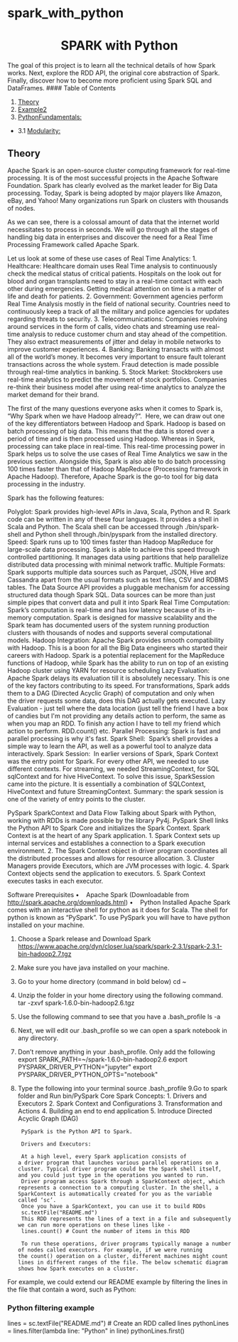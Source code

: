 # spark_with_python
<h1 align="center">
SPARK with Python
</h1>
The goal of this project is to learn all the technical details of how Spark works. Next, explore the RDD API, the original core abstraction of Spark. Finally, discover how to become more proficient using Spark SQL and DataFrames.
#### Table of Contents

1. [Theory](#Theory)
2. [Example2](#example2)
3. [PythonFundamentals:](#pythonfundamentals)
  * 3.1 [Modularity:](#modularity)
  
## Theory

Apache Spark is an open-source cluster computing framework for real-time processing. It is of the most successful projects in the Apache Software Foundation. Spark has clearly evolved as the market leader for Big Data processing. Today, Spark is being adopted by major players like Amazon, eBay, and Yahoo! Many organizations run Spark on clusters with thousands of nodes.

As we can see, there is a colossal amount of data that the internet world necessitates to process in seconds. We will go through all the stages of handling big data in enterprises and discover the need for a Real Time Processing Framework called Apache Spark.

Let us look at some of these use cases of Real Time Analytics:
	1. Healthcare: Healthcare domain uses Real Time analysis to continuously check the medical status of critical patients. Hospitals on the look out for blood and organ transplants need to stay in a real-time contact with each other during emergencies. Getting medical attention on time is a matter of life and death for patients.
	2. Government: Government agencies perform Real Time Analysis mostly in the field of national security. Countries need to continuously keep a track of all the military and police agencies for updates regarding threats to security.
	3. Telecommunications: Companies revolving around services in the form of calls, video chats and streaming use real-time analysis to reduce customer churn and stay ahead of the competition. They also extract measurements of jitter and delay in mobile networks to improve customer experiences.
	4. Banking: Banking transacts with almost all of the world’s money. It becomes very important to ensure fault tolerant transactions across the whole system. Fraud detection is made possible through real-time analytics in banking.
	5. Stock Market: Stockbrokers use real-time analytics to predict the movement of stock portfolios. Companies re-think their business model after using real-time analytics to analyze the market demand for their brand.

The first of the many questions everyone asks when it comes to Spark is, “Why Spark when we have Hadoop already?“. 
Here, we can draw out one of the key differentiators between Hadoop and Spark. Hadoop is based on batch processing of big data. This means that the data is stored over a period of time and is then processed using Hadoop. Whereas in Spark, processing can take place in real-time. This real-time processing power in Spark helps us to solve the use cases of Real Time Analytics we saw in the previous section. Alongside this, Spark is also able to do batch processing 100 times faster than that of Hadoop MapReduce (Processing framework in Apache Hadoop). Therefore, Apache Spark is the go-to tool for big data processing in the industry.

Spark has the following features:

Polyglot:
Spark provides high-level APIs in Java, Scala, Python and R. Spark code can be written in any of these four languages. It provides a shell in Scala and Python. The Scala shell can be accessed through ./bin/spark-shell and Python shell through./bin/pyspark from the installed directory.
Speed:
Spark runs up to 100 times faster than Hadoop MapReduce for large-scale data processing. Spark is able to achieve this speed through controlled partitioning. It manages data using partitions that help parallelize distributed data processing with minimal network traffic.
Multiple Formats:
Spark supports multiple data sources such as Parquet, JSON, Hive and Cassandra apart from the usual formats such as text files, CSV and RDBMS tables. The Data Source API provides a pluggable mechanism for accessing structured data though Spark SQL. Data sources can be more than just simple pipes that convert data and pull it into Spark
Real Time Computation:
Spark’s computation is real-time and has low latency because of its in-memory computation. Spark is designed for massive scalability and the Spark team has documented users of the system running production clusters with thousands of nodes and supports several computational models.
Hadoop Integration:
Apache Spark provides smooth compatibility with Hadoop. This is a boon for all the Big Data engineers who started their careers with Hadoop. Spark is a potential replacement for the MapReduce functions of Hadoop, while Spark has the ability to run on top of an existing Hadoop cluster using YARN for resource scheduling
Lazy Evaluation:
Apache Spark delays its evaluation till it is absolutely necessary. This is one of the key factors contributing to its speed. For transformations, Spark adds them to a DAG (Directed Acyclic Graph) of computation and only when the driver requests some data, does this DAG actually gets executed.
Lazy Evaluation -  just tell where the data location (just tell the friend I have a box of candies but I'm not providing any details action to perform, the same as when you map an RDD. To finish any action I have to tell my friend which action to perform. RDD.count() etc.
Parallel Processing: Spark is fast and parallel processing is why it's fast.
Spark Shell: 
Spark’s shell provides a simple way to learn the API, as well as a powerful tool to analyze data interactively.
Spark Session: 
In earlier versions of Spark, Spark Context was the entry point for Spark. For every other API, we needed to use different contexts. For streaming, we needed StreamingContext, for SQL sqlContext and for hive HiveContext. To solve this issue, SparkSession came into the picture. It is essentially a combination of SQLContext, HiveContext and future StreamingContext.
Summary: the spark session is one of the variety of entry points to the cluster.

PySpark SparkContext and Data Flow
Talking about Spark with Python, working with RDDs is made possible by the library Py4j. PySpark Shell links the Python API to Spark Core and initializes the Spark Context. Spark Context is at the heart of any Spark application.
        1. Spark Context sets up internal services and establishes a connection to a Spark execution environment.
        2. The Spark Context object in driver program coordinates all the distributed processes and allows for resource allocation.
        3. Cluster Managers provide Executors, which are JVM processes with logic.
        4. Spark Context objects send the application to executors.
        5. Spark Context executes tasks in each executor.


 
Software Prerequisites
•    Apache Spark (Downloadable from http://spark.apache.org/downloads.html)
•    Python Installed
Apache Spark comes with an interactive shell for python as it does for Scala. The shell for python is known as “PySpark”. To use PySpark you will have to have python installed on your machine.

1. Choose a Spark release and Download Spark https://www.apache.org/dyn/closer.lua/spark/spark-2.3.1/spark-2.3.1-bin-hadoop2.7.tgz
2. Make sure you have java installed on your machine.
3. Go to your home directory (command in bold below)
cd ~
4. Unzip the folder in your home directory using the following command.
tar -zxvf spark-1.6.0-bin-hadoop2.6.tgz
5. Use the following command to see that you have a .bash_profile
ls -a
6. Next, we will edit our .bash_profile so we can open a spark notebook in any directory.
7. Don’t remove anything in your .bash_profile. Only add the following
export SPARK_PATH=~/spark-1.6.0-bin-hadoop2.6 
export PYSPARK_DRIVER_PYTHON="jupyter" 
export PYSPARK_DRIVER_PYTHON_OPTS="notebook" 
8. Type the following into your terminal
source .bash_profile
9.Go to spark folder and Run bin/PySpark
Core Spark Concepts:
        1. Drivers and Executors
        2. Spark Context and Configurations
        3. Transformation and Actions
        4. Building an end to end application
        5. Introduce Directed Acyclic Graph (DAG)

        PySpark is the Python API to Spark.
        
        Drivers and Executors:
        
        At a high level, every Spark application consists of a driver program that launches various parallel operations on a cluster. Typical driver program could be the Spark shell itself, and you could just type in the operations you wanted to run.
        Driver program access Spark through a SparkContext object, which represents a connection to a computing cluster. In the shell, a SparkContext is automatically created for you as the variable called ‘sc’.
        Once you have a SparkContext, you can use it to build RDDs
        sc.textFile("README.md")
        This RDD represents the lines of a text in a file and subsequently we can run more operations on these lines like -
        lines.count() # Count the number of items in this RDD
        
        To run these operations, driver programs typically manage a number of nodes called executors. For example, if we were running the count() operation on a cluster, different machines might count lines in different ranges of the file. The below schematic diagram shows how Spark executes on a cluster.
        
        
        
For example, we could extend our README example by filtering the lines in the file that contain a word, such as Python:
### Python filtering example
lines = sc.textFile("README.md") # Create an RDD called lines
pythonLines = lines.filter(lambda line: "Python" in line)
pythonLines.first()






